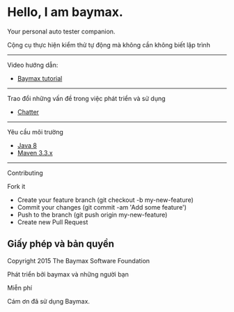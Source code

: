 # Hello, I am baymax. 

Your personal auto tester companion.

Cộng cụ thực hiện kiểm thử tự động mà không cần không biết lập trình

*** 

Video hướng dẫn:
* [Baymax tutorial](https://www.youtube.com/playlist?list=PLpTCO0Fa9GR0AY68NryiRT4Q6k34Q7K0O)

*** 

Trao đổi những vấn đề trong việc phát triển và sử dụng
* [Chatter](https://gitter.im/vuthelinh/baymax-chat)

*** 

Yêu cầu môi trường
* [Java 8](https://www.youtube.com/watch?v=bQLbrXHiFxY)
* [Maven 3.3.x](https://www.youtube.com/watch?v=wWSVxtsi7U8)

***

Contributing

Fork it
* Create your feature branch (git checkout -b my-new-feature)
* Commit your changes (git commit -am 'Add some feature')
* Push to the branch (git push origin my-new-feature)
* Create new Pull Request

## Giấy phép và bản quyền

Copyright 2015 The Baymax Software Foundation

Phát triển bởi baymax và những người bạn

Miễn phí

Cám ơn đã sử dụng Baymax.
